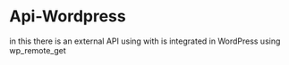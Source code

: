 # Api-Wordpress
in this there is an external API using with is integrated in WordPress using wp_remote_get 
